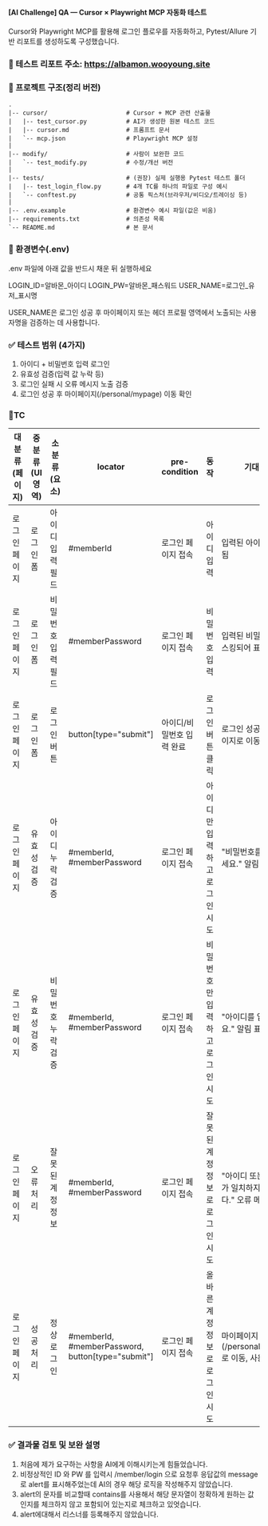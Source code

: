 #### [AI Challenge] QA — Cursor × Playwright MCP 자동화 테스트

Cursor와 Playwright MCP를 활용해 로그인 플로우를 자동화하고, Pytest/Allure 기반 리포트를 생성하도록 구성했습니다.
### 🚀 테스트 리포트 주소: https://albamon.wooyoung.site

### 📁 프로젝트 구조(정리 버전)
```text
.
|-- cursor/                      # Cursor + MCP 관련 산출물
|   |-- test_cursor.py           # AI가 생성한 원본 테스트 코드
|   |-- cursor.md                # 프롬프트 문서
|   `-- mcp.json                 # Playwright MCP 설정
|
|-- modify/                      # 사람이 보완한 코드
|   `-- test_modify.py           # 수정/개선 버전
|
|-- tests/                       # (권장) 실제 실행용 Pytest 테스트 폴더
|   |-- test_login_flow.py       # 4개 TC를 하나의 파일로 구성 예시
|   `-- conftest.py              # 공통 픽스처(브라우저/비디오/트레이싱 등)
|
|-- .env.example                 # 환경변수 예시 파일(값은 비움)
|-- requirements.txt             # 의존성 목록
`-- README.md                    # 본 문서
```

### 🔐 환경변수(.env)

.env 파일에 아래 값을 반드시 채운 뒤 실행하세요

LOGIN_ID=알바몬_아이디
LOGIN_PW=알바몬_패스워드
USER_NAME=로그인_유저_표시명

USER_NAME은 로그인 성공 후 마이페이지 또는 헤더 프로필 영역에서 노출되는 사용자명을 검증하는 데 사용합니다.

### ✅ 테스트 범위 (4가지)
1. 아이디 + 비밀번호 입력 로그인
2. 유효성 검증(입력 값 누락 등)
3. 로그인 실패 시 오류 메시지 노출 검증
4. 로그인 성공 후 마이페이지(/personal/mypage) 이동 확인
   
### 🧪TC
| 대분류(페이지) | 중분류(UI영역) | 소분류(요소) | locator | pre-condition | 동작 | 기대결과 | 우선순위 |
|----------------|----------------|--------------|---------|---------------|------|----------|----------|
| 로그인 페이지 | 로그인 폼 | 아이디 입력 필드 | #memberId | 로그인 페이지 접속 | 아이디 입력 | 입력된 아이디가 표시됨 | P0 |
| 로그인 페이지 | 로그인 폼 | 비밀번호 입력 필드 | #memberPassword | 로그인 페이지 접속 | 비밀번호 입력 | 입력된 비밀번호가 마스킹되어 표시됨 | P0 |
| 로그인 페이지 | 로그인 폼 | 로그인 버튼 | button[type="submit"] | 아이디/비밀번호 입력 완료 | 로그인 버튼 클릭 | 로그인 성공 시 마이페이지로 이동 | P0 |
| 로그인 페이지 | 유효성 검증 | 아이디 누락 검증 | #memberId, #memberPassword | 로그인 페이지 접속 | 아이디만 입력하고 로그인 시도 | "비밀번호를 입력해 주세요." 알림 표시 | P1 |
| 로그인 페이지 | 유효성 검증 | 비밀번호 누락 검증 | #memberId, #memberPassword | 로그인 페이지 접속 | 비밀번호만 입력하고 로그인 시도 | "아이디를 입력해 주세요." 알림 표시 | P1 |
| 로그인 페이지 | 오류 처리 | 잘못된 계정 정보 | #memberId, #memberPassword | 로그인 페이지 접속 | 잘못된 계정 정보로 로그인 시도 | "아이디 또는 비밀번호가 일치하지 않습니다." 오류 메시지 표시 | P1 |
| 로그인 페이지 | 성공 처리 | 정상 로그인 | #memberId, #memberPassword, button[type="submit"] | 로그인 페이지 접속 | 올바른 계정 정보로 로그인 시도 | 마이페이지(/personal/mypage)로 이동, 사용자명 표시 | P0 |

### ✅ 결과물 검토 및 보완 설명
1. 처음에 제가 요구하는 사항을 AI에게 이해시키는게 힘들었습니다.
2. 비정상적인 ID 와 PW 를 입력시 /member/login 으로 요청후 응답값의 message로 alert를 표시해주었는데 AI의 경우 해당 로직을 작성해주지 않았습니다.
3. alert의 문자를 비교할때 contains를 사용해서 해당 문자열이 정확하게 원하는 값인지를 체크하지 않고 포함되어 있는지로 체크하고 있엇습니다.
4. alert에대해서 리스너를 등록해주지 않았습니다. 
